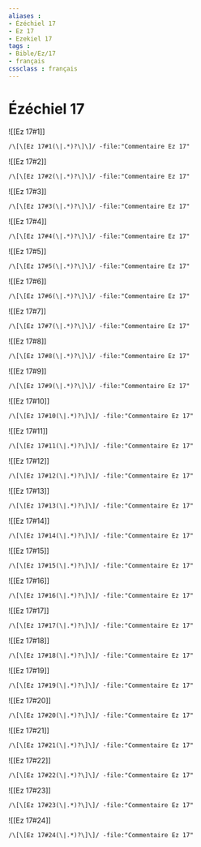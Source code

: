 ```yaml
---
aliases : 
- Ézéchiel 17
- Ez 17
- Ezekiel 17
tags : 
- Bible/Ez/17
- français
cssclass : français
---
```


# Ézéchiel 17

![[Ez 17#1]]

```query
/\[\[Ez 17#1(\|.*)?\]\]/ -file:"Commentaire Ez 17"
```

![[Ez 17#2]]

```query
/\[\[Ez 17#2(\|.*)?\]\]/ -file:"Commentaire Ez 17"
```

![[Ez 17#3]]

```query
/\[\[Ez 17#3(\|.*)?\]\]/ -file:"Commentaire Ez 17"
```

![[Ez 17#4]]

```query
/\[\[Ez 17#4(\|.*)?\]\]/ -file:"Commentaire Ez 17"
```

![[Ez 17#5]]

```query
/\[\[Ez 17#5(\|.*)?\]\]/ -file:"Commentaire Ez 17"
```

![[Ez 17#6]]

```query
/\[\[Ez 17#6(\|.*)?\]\]/ -file:"Commentaire Ez 17"
```

![[Ez 17#7]]

```query
/\[\[Ez 17#7(\|.*)?\]\]/ -file:"Commentaire Ez 17"
```

![[Ez 17#8]]

```query
/\[\[Ez 17#8(\|.*)?\]\]/ -file:"Commentaire Ez 17"
```

![[Ez 17#9]]

```query
/\[\[Ez 17#9(\|.*)?\]\]/ -file:"Commentaire Ez 17"
```

![[Ez 17#10]]

```query
/\[\[Ez 17#10(\|.*)?\]\]/ -file:"Commentaire Ez 17"
```

![[Ez 17#11]]

```query
/\[\[Ez 17#11(\|.*)?\]\]/ -file:"Commentaire Ez 17"
```

![[Ez 17#12]]

```query
/\[\[Ez 17#12(\|.*)?\]\]/ -file:"Commentaire Ez 17"
```

![[Ez 17#13]]

```query
/\[\[Ez 17#13(\|.*)?\]\]/ -file:"Commentaire Ez 17"
```

![[Ez 17#14]]

```query
/\[\[Ez 17#14(\|.*)?\]\]/ -file:"Commentaire Ez 17"
```

![[Ez 17#15]]

```query
/\[\[Ez 17#15(\|.*)?\]\]/ -file:"Commentaire Ez 17"
```

![[Ez 17#16]]

```query
/\[\[Ez 17#16(\|.*)?\]\]/ -file:"Commentaire Ez 17"
```

![[Ez 17#17]]

```query
/\[\[Ez 17#17(\|.*)?\]\]/ -file:"Commentaire Ez 17"
```

![[Ez 17#18]]

```query
/\[\[Ez 17#18(\|.*)?\]\]/ -file:"Commentaire Ez 17"
```

![[Ez 17#19]]

```query
/\[\[Ez 17#19(\|.*)?\]\]/ -file:"Commentaire Ez 17"
```

![[Ez 17#20]]

```query
/\[\[Ez 17#20(\|.*)?\]\]/ -file:"Commentaire Ez 17"
```

![[Ez 17#21]]

```query
/\[\[Ez 17#21(\|.*)?\]\]/ -file:"Commentaire Ez 17"
```

![[Ez 17#22]]

```query
/\[\[Ez 17#22(\|.*)?\]\]/ -file:"Commentaire Ez 17"
```

![[Ez 17#23]]

```query
/\[\[Ez 17#23(\|.*)?\]\]/ -file:"Commentaire Ez 17"
```

![[Ez 17#24]]

```query
/\[\[Ez 17#24(\|.*)?\]\]/ -file:"Commentaire Ez 17"
```

